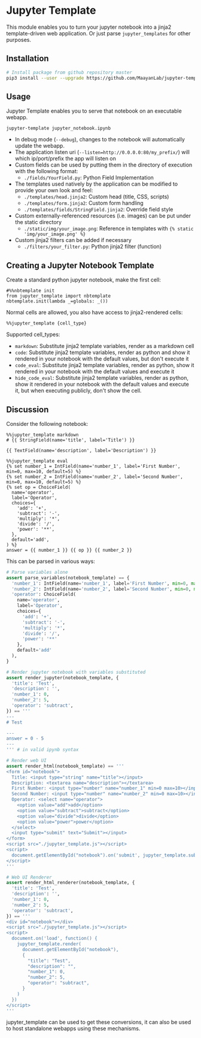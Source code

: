 # Jupyter Template

This module enables you to turn your jupyter notebook into a jinja2 template-driven web application. Or just parse `jupyter_templates` for other purposes.

## Installation
```bash
# Install package from github repository master
pip3 install --user --upgrade https://github.com/MaayanLab/jupyter-template/archive/master.zip
```

## Usage
Jupyter Template enables you to serve that notebook on an executable webapp.

`jupyter-template jupyter_notebook.ipynb`

- In debug mode (`--debug`), changes to the notebook will automatically update the webapp.
- The application listen uri (`--listen=http://0.0.0.0:80/my_prefix/`) will which ip/port/prefix the app will listen on
- Custom fields can be used by putting them in the directory of execution with the following format:
  - `./fields/YourField.py`: Python Field Implementation
- The templates used natively by the application can be modified to provide your own look and feel:
  - `./templates/head.jinja2`: Custom head (title, CSS, scripts)
  - `./templates/form.jinja2`: Custom form handling
  - `./templates/fields/StringField.jinja2`: Override field style
- Custom externally-referenced resources (i.e. images) can be put under the static directory
  - `./static/img/your_image.png`: Reference in templates with `{% static 'img/your_image.png' %}`
- Custom jinja2 filters can be added if necessary
  - `./filters/your_filter.py`: Python jinja2 filter (function)


## Creating a Jupyter Notebook Template

Create a standard python jupyter notebook, make the first cell:
```
#%%nbtemplate init
from jupyter_template import nbtemplate
nbtemplate.init(lambda _=globals: _())
```

Normal cells are allowed, you also have access to jinja2-rendered cells:
```
%%jupyter_template {cell_type}
```

Supported cell_types:
- `markdown`: Substitute jinja2 template variables, render as a markdown cell
- `code`: Substitute jinja2 template variables, render as python and show it rendered in your notebook with the default values, but don't execute it
- `code_eval`: Substitute jinja2 template variables, render as python, show it rendered in your notebook with the default values and execute it
- `hide_code_eval`: Substitute jinja2 template variables, render as python, show it rendered in your notebook with the default values and execute it, but when executing publicly, don't show the cell.

## Discussion
Consider the following notebook:

```
%%jupyter_template markdown
# {{ StringField(name='title', label='Title') }}

{{ TextField(name='description', label='Description') }}
```

```
%%jupyter_template eval
{% set number_1 = IntField(name='number_1', label='First Number', min=0, max=10, default=5) %}
{% set number_2 = IntField(name='number_2', label='Second Number', min=0, max=10, default=5) %}
{% set op = ChoiceField(
  name='operator',
  label='Operator',
  choices={
    'add': '+',
    'subtract': '-',
    'multiply': '*',
    'divide': '/',
    'power': '**',
  },
  default='add',
) %}
answer = {{ number_1 }} {{ op }} {{ number_2 }}
```

This can be parsed in various ways:

```python
# Parse variables alone
assert parse_variables(notebook_template) == {
  'number_1': IntField(name='number_1', label='First Number', min=0, max=10, default=5),
  'number_2': IntField(name='number_2', label='Second Number', min=0, max=10, default=5),
  'operator': ChoiceField(
    name='operator',
    label='Operator',
    choices={
      'add': '+',
      'subtract': '-',
      'multiply': '*',
      'divide': '/',
      'power': '**'
    },
    default='add'
  ),
}

# Render jupyter notebook with variables substituted
assert render_jupyter(notebook_template, {
  'title': 'Test',
  'description': '',
  'number_1': 0,
  'number_2': 5,
  'operator': 'subtract',
}) == '''
---
# Test

---
answer = 0 - 5
---
''' # in valid ipynb syntax

# Render web UI
assert render_html(notebook_template) == '''
<form id="notebook">
  Title: <input type="string" name="title"></input>
  Description: <textarea name="description"></textarea>
  First Number: <input type="number" name="number_1" min=0 max=10></input>
  Second Number: <input type="number" name="number_2" min=0 max=10></input>
  Operator: <select name="operator">
    <option value="add">add</option>
    <option value="subtract">subtract</option>
    <option value="divide">divide</option>
    <option value="power">power</option>
  </select>
  <input type="submit" text="Submit"></input>
</form>
<script src="./jupyter_template.js"></script>
<script>
  document.getElementById("notebook").on('submit', jupyter_template.submit)
</script>
'''

# Web UI Renderer
assert render_html_renderer(notebook_template, {
  'title': 'Test',
  'description': '',
  'number_1': 0,
  'number_2': 5,
  'operator': 'subtract',
}) == '''
<div id="notebook"></div>
<script src="./jupyter_template.js"></script>
<script>
  document.on('load', function() {
    jupyter_template.render(
      document.getElementById("notebook"),
      {
        "title": "Test",
        "description": "",
        "number_1": 0,
        "number_2": 5,
        "operator": "subtract",
      }
    )
  })
</script>
'''
```

jupyter_template can be used to get these conversions, it can also be used to host standalone webapps using these mechanisms.

